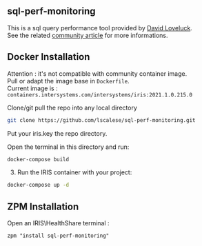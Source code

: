 ## sql-perf-monitoring

This is a sql query performance tool provided by [David Loveluck](https://community.intersystems.com/user/david-loveluck).  
See the related [community article](https://community.intersystems.com/post/apm-%E2%80%93-monitoring-sql-query-performance) for more informations.  


## Docker Installation 

Attention : it's not compatible with community container image.  
Pull or adapt the image base in `Dockerfile`.  
Current image is : `containers.intersystems.com/intersystems/iris:2021.1.0.215.0`  


Clone/git pull the repo into any local directory

```bash
git clone https://github.com/lscalese/sql-perf-monitoring.git
```

Put your iris.key the repo directory.  

Open the terminal in this directory and run:

```bash
docker-compose build
```

3. Run the IRIS container with your project:

```bash
docker-compose up -d
```

## ZPM Installation

Open an IRIS\HealthShare terminal : 

```
zpm "install sql-perf-monitoring"
```